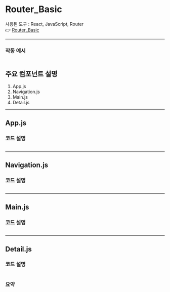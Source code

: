# Router_Basic
사용된 도구 : React, JavaScript, Router <br />
:point_right: [Router_Basic](https://router-basic-roan.vercel.app/)

***

### 작동 예시
<div align="center"><img src=""></div>

## 주요 컴포넌트 설명

1. App.js
2. Navigation.js
3. Main.js
4. Detail.js

***

## App.js

### 코드 설명
```

```

***

## Navigation.js

### 코드 설명
```

```

***

## Main.js

### 코드 설명
```

```

***

## Detail.js

### 코드 설명
```

```


### 요약

